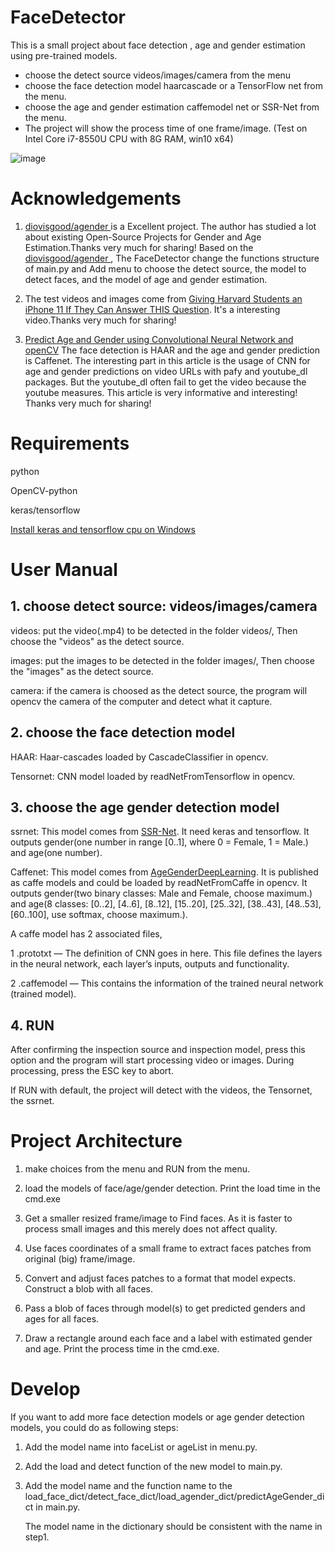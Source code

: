 # FaceDetector

This is a small project about face detection , age and gender estimation using pre-trained models.

- choose the detect source videos/images/camera from the menu
- choose the face detection model haarcascade or a TensorFlow net from the menu.
- choose the age and gender estimation caffemodel net or SSR-Net from the menu.
- The project will show the process time of one frame/image. (Test on Intel Core i7-8550U CPU with 8G RAM, win10 x64)

![image](https://livezingy.com/uploads/2020/05/faceAgenderDetector.gif)

# Acknowledgements

1. [ diovisgood/agender ](https://github.com/diovisgood/agender) is a Excellent project. The author has studied a lot about existing Open-Source Projects for Gender and Age Estimation.Thanks very much for sharing!
Based on the [ diovisgood/agender ](https://github.com/diovisgood/agender), The FaceDetector change the functions structure of main.py and Add menu to choose the detect source, the  model to detect faces, and the model of age and gender estimation.

2. The test videos and images come from [Giving Harvard Students an iPhone 11 If They Can Answer THIS Question](https://www.youtube.com/watch?v=cSSFRim8OK8). It's a interesting video.Thanks very much for sharing!

3. [Predict Age and Gender using Convolutional Neural Network and openCV](https://towardsdatascience.com/predict-age-and-gender-using-convolutional-neural-network-and-opencv-fd90390e3ce6) 
The face detection is HAAR and the age and gender prediction is Caffenet. The interesting part in this article is the usage of CNN for age and gender predictions on video URLs with pafy and youtube_dl packages. But the youtube_dl often fail to get the video because the youtube measures. This article is very informative and interesting! Thanks very much for sharing!


# Requirements

python

OpenCV-python

keras/tensorflow

[Install keras and tensorflow cpu on Windows](https://livezingy.com/install-keras-and-tensorflow-cpu-on-windows/)

# User Manual

## 1. choose detect source: videos/images/camera

videos: put the video(.mp4) to be detected in the folder videos/, Then choose the "videos" as the detect source.

images: put the images to be detected in the folder images/, Then choose the "images" as the detect source.

camera: if the camera is choosed as the detect source, the program will opencv the camera of the computer and detect what it capture.

## 2. choose the face detection model

HAAR: Haar-cascades loaded by CascadeClassifier in opencv.

Tensornet: CNN model loaded by readNetFromTensorflow in opencv.

## 3. choose the age gender detection model

ssrnet: This model comes from [SSR-Net](https://github.com/shamangary/SSR-Net). It need keras and tensorflow.
It outputs gender(one number in range [0..1], where 0 = Female, 1 = Male.) and age(one number).

Caffenet: This model comes from [AgeGenderDeepLearning](https://github.com/GilLevi/AgeGenderDeepLearning). It is published as caffe models and could be loaded  by readNetFromCaffe in opencv.
It outputs gender(two binary classes: Male and Female, choose maximum.) and age(8 classes: [0..2], [4..6], [8..12], [15..20], [25..32], [38..43], [48..53], [60..100], use softmax, choose maximum.).

A caffe model has 2 associated files,

1 .prototxt — The definition of CNN goes in here. This file defines the layers in the neural network, each layer’s inputs, outputs and functionality.

2 .caffemodel — This contains the information of the trained neural network (trained model).

## 4. RUN
After confirming the inspection source and inspection model, press this option and the program will start processing video or images. During processing, press the ESC key to abort.

If RUN with default, the project will detect with the videos, the Tensornet, the ssrnet. 

# Project Architecture

1. make choices from the menu and RUN from the menu.

2. load the models of face/age/gender detection. Print the load time in the cmd.exe

2. Get a smaller resized frame/image to Find faces. As it is faster to process small images and this merely does not affect quality.

3. Use faces coordinates of a small frame to extract faces patches from original (big) frame/image.

4. Convert and adjust faces patches to a format that model expects. Construct a blob with all faces.

5. Pass a blob of faces through model(s) to get predicted genders and ages for all faces.

6. Draw a rectangle around each face and a label with estimated gender and age. Print the process time in the cmd.exe.

# Develop

If you want to add more face detection models or age gender detection models, you could do as following steps:

1. Add the model name into faceList or ageList in menu.py.

2. Add the load and detect function of the new model to main.py.

3. Add the model name and the function name to the load_face_dict/detect_face_dict/load_agender_dict/predictAgeGender_dict in main.py.

   The model name in the dictionary should be consistent with the name in step1.






